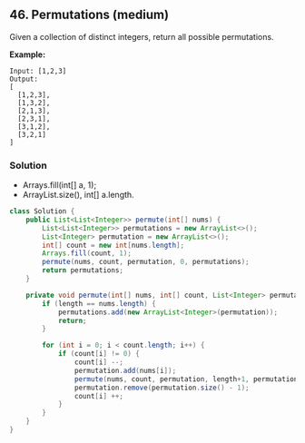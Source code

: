 ## 46. Permutations (medium)

Given a collection of distinct integers, return all possible permutations.

**Example:**
```
Input: [1,2,3]
Output:
[
  [1,2,3],
  [1,3,2],
  [2,1,3],
  [2,3,1],
  [3,1,2],
  [3,2,1]
]
```

### Solution

- Arrays.fill(int[] a, 1);
- ArrayList.size(), int[] a.length. 

```Java
class Solution {
    public List<List<Integer>> permute(int[] nums) {
        List<List<Integer>> permutations = new ArrayList<>();
        List<Integer> permutation = new ArrayList<>();
        int[] count = new int[nums.length];
        Arrays.fill(count, 1);
        permute(nums, count, permutation, 0, permutations);
        return permutations;
    }

    private void permute(int[] nums, int[] count, List<Integer> permutation, int length, List<List<Integer>> permutations) {
        if (length == nums.length) {
            permutations.add(new ArrayList<Integer>(permutation));
            return;
        }

        for (int i = 0; i < count.length; i++) {
            if (count[i] != 0) {
                count[i] --;
                permutation.add(nums[i]);
                permute(nums, count, permutation, length+1, permutations);
                permutation.remove(permutation.size() - 1);
                count[i] ++;
            }
        }
    }
}
```
